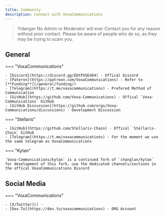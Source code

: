 ```yaml
---
title: Community
description: Connect with VoxaCommunications
---
```


> !!!danger
    No Admin or Moderator will ever Contact you for any reason without prior contact. Please be aware of people who do so, as they may be trying to scam you.

## General

=== "VoxaCommunications"

    - [Discord](https://discord.gg/EDtPX5E4D4) - Offical Discord
    - [Pateron](https://patreon.com/VoxaCommunications) - Refer to [**Funding**](/general/funding/)
    - [Telegram](https://t.me/voxacommunications) - Prefered Method of Communication
    - [GitHub](https://github.com/Voxa-Communications) - Offical `Voxa-Communications` GitHub
    - [GitHub Discussion](https://github.com/orgs/Voxa-Communications/discussions) - Development Discussion

=== "Stellaris"

    - [GitHub](https://github.com/Stellaris-Chain) - Offical `Stellaris-Chain` GitHub
    - [Telegram](https://t.me/voxacommunications) - For the moment we use the same telegram as VoxaCommunications

=== "Kytan"

    `Voxa-Communications/kytan` is a continued fork of `changlan/kytan` for development of this fork, use the dedicated channels/sections in the offical VoxaCommunications Discord

## Social Media

=== "VoxaCommunications"

    - [X/Twitter]() -
    - [Dev.To](https://dev.to/voxacommunications) - ORG Account
